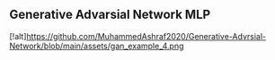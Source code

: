 ## Generative Advarsial Network MLP
[!alt]https://github.com/MuhammedAshraf2020/Generative-Advrsial-Network/blob/main/assets/gan_example_4.png
